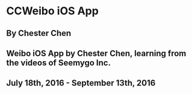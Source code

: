 # CCWeibo iOS App
## By Chester Chen
## Weibo iOS App by Chester Chen, learning from the videos of Seemygo Inc.
## July 18th, 2016 - September 13th, 2016
